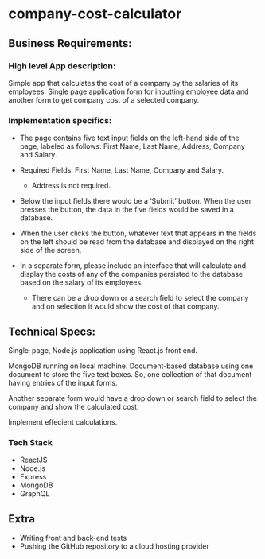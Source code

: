 # company-cost-calculator

## Business Requirements:
### High level App description:
Simple app that calculates the cost of a company by the salaries of its employees. Single page application form for inputting employee data and another form to get company cost of a selected company.

### Implementation specifics:
* The page contains five text input fields on the left-hand side of the page, labeled as follows: First Name, Last Name, Address, Company and Salary.
* Required Fields: First Name, Last Name, Company and Salary.
    * Address is not required.

* Below the input fields there would be a ‘Submit’ button. When the user presses the button, the data in the five fields would be saved in a database.

* When the user clicks the button, whatever text that appears in the fields on the left should be read from the database and displayed on the right side of the screen.

* In a separate form, please include an interface that will calculate and display the costs of any of the companies persisted to the database based on the salary of its employees.

    * There can be a drop down or a search field to select the company and on selection it would show the cost of that company.

## Technical Specs:
Single-page, Node.js application using React.js front end.

MongoDB running on local machine. Document-based database using one document to store the five text boxes.
So, one collection of that document having entries of the input forms.

Another separate form would have a drop down or search field to select the company and show the calculated cost.

Implement effecient calculations.

### Tech Stack
* ReactJS 
* Node.js 
* Express
* MongoDB
* GraphQL

## Extra
* Writing front and back-end tests
* Pushing the GitHub repository to a cloud hosting provider